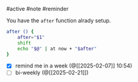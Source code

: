 #active #note #reminder

You have the `after` function alrady setup.

```bash
after () {
	after="$1" 
	shift
	echo "$@" | at now + "$after"
}
```

- [x] remind me in a week (@[[2025-02-07]] 10:54)
- [ ] bi-weekly (@[[2025-02-21]])